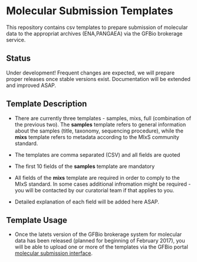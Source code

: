 # Molecular Submission Templates

This repository contains csv templates to prepare submission of molecular data to the appropriat archives (ENA,PANGAEA) via the GFBio brokerage service.

## Status

Under development! Frequent changes are expected, we will prepare proper releases once stable versions exist. Documentation will be extended and improved ASAP.

## Template Description

* There are currently three templates - samples, mixs, full (combination of the previous two). The **samples** template refers to general information about the samples (title, taxonomy, sequencing procedure), while the **mixs** template refers to metadata according to the MIxS community standard.

* The templates are comma separated (CSV) and all fields are quoted
* The first 10 fields of the **samples** template are mandatory
* All fields of the **mixs** template are required in order to comply to the MIxS standard. In some cases additional infromation might be required - you will be contacted by our curatorial team if that applies to you.
* Detailed explanation of each field will be added here ASAP.

## Template Usage
* Once the latets version of the GFBio brokerage system for molecular data has been released (planned for beginning of February 2017), you will be able to upload one or more of the templates via the GFBio portal [molecular submission interface](www.gfbio.org/data/submit/molecular).